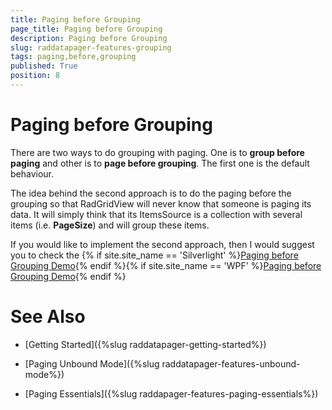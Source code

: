 ```yaml
---
title: Paging before Grouping
page_title: Paging before Grouping
description: Paging before Grouping
slug: raddatapager-features-grouping
tags: paging,before,grouping
published: True
position: 8
---
```


# Paging before Grouping


There are two ways to do grouping with paging. One is to __group before paging__ and other is to __page before grouping__. The first one is the default behaviour.
        

The idea behind the second approach is to do the paging before the grouping so that RadGridView will never know that someone is paging its data. It will simply think that its ItemsSource is a collection with several items (i.e. __PageSize__) and will group these items.
        

If you would like to implement the second approach, then I would suggest you to check the {% if site.site_name == 'Silverlight' %}[Paging before Grouping Demo](http://demos.telerik.com/silverlight/#GridView/PagingBeforeGrouping){% endif %}{% if site.site_name == 'WPF' %}[Paging before Grouping Demo](http://demos.telerik.com/wpf){% endif %}

# See Also

 * [Getting Started]({%slug raddatapager-getting-started%})

 * [Paging Unbound Mode]({%slug raddatapager-features-unbound-mode%})

 * [Paging Essentials]({%slug raddapager-features-paging-essentials%})
